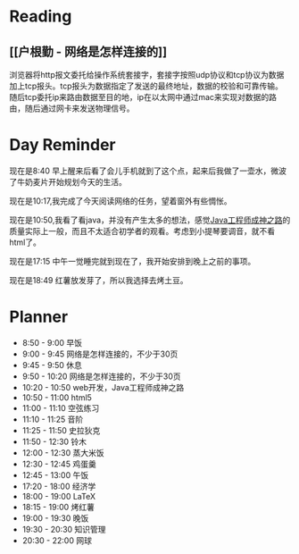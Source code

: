 
# Reading

## [[户根勤 - 网络是怎样连接的]]

浏览器将http报文委托给操作系统套接字，套接字按照udp协议和tcp协议为数据加上tcp报头。tcp报头为数据指定了发送的最终地址，数据的校验和可靠传输。随后tcp委托ip来路由数据至目的地，ip在以太网中通过mac来实现对数据的路由，随后通过网卡来发送物理信号。
# Day Reminder

现在是8:40 早上醒来后看了会儿手机就到了这个点，起来后我做了一壶水，微波了牛奶麦片开始规划今天的生活。

现在是10:17,我完成了今天阅读网络的任务，望着窗外有些惆怅。

现在是10:50,我看了看java，并没有产生太多的想法，感觉[Java工程师成神之路](https://hollischuang.github.io/toBeTopJavaer/#/basics/object-oriented/overloading-vs-overriding)的质量实际上一般，而且不太适合初学者的观看。考虑到小提琴要调音，就不看html了。

现在是17:15 中午一觉睡完就到现在了，我开始安排到晚上之前的事项。

现在是18:49 红薯放发芽了，所以我选择去烤土豆。


# Planner

- 8:50 - 9:00 早饭
- 9:00 - 9:45 网络是怎样连接的，不少于30页
- 9:45 - 9:50 休息
- 9:50 - 10:20 网络是怎样连接的，不少于30页
- 10:20 - 10:50 web开发，Java工程师成神之路
- 10:50 - 11:00 html5
- 11:00 - 11:10 空弦练习
- 11:10 - 11:25 音阶
- 11:25 - 11:50 史拉狄克
- 11:50 - 12:30 铃木
- 12:00 - 12:30 蒸大米饭
- 12:30 - 12:45 鸡蛋羹
- 12:45 - 13:00 午饭
- 17:20 - 18:00 经济学
- 18:00 - 19:00 LaTeX
- 18:15 - 19:00 烤红薯
- 19:00 - 19:30 晚饭
- 19:30 - 20:30 知识管理
- 20:30 - 22:00 网球